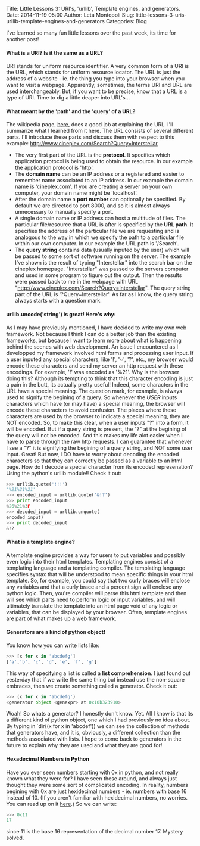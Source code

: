 Title: Little Lessons 3: URI's, 'urllib', Template engines, and generators.
Date: 2014-11-19 05:00
Author: Leta Montopoli
Slug: little-lessons-3-uris-urllib-template-engines-and-generators
Categories: Blog

I've learned so many fun little lessons over the past week, its time for
another post!

#### What is a URI? Is it the same as a URL?

URI stands for uniform resource identifier. A very common form of a URI
is the URL, which stands for uniform resource locator. The URL is just
the address of a website - ie. the thing you type into your browser when
you want to visit a webpage. Apparently, sometimes, the terms URI and
URL are used interchangeably. But, if you want to be precise, know that
a URL is a type of URI. Time to dig a little deaper into URL's...

#### What meant by the 'path' and the 'query' of a URL?

The wikipedia page,
[here](http://en.wikipedia.org/wiki/Uniform_resource_locator), does a
good job at explaining the URL. I'll summarize what I learned from it
here. The URL consists of several different parts. I'll introduce these
parts and discuss them with respect to this example:
http://www.cineplex.com/Search?Query=Interstellar

-   The very first part of the URL is the **protocol**. It specifies
    which application protocol is being used to obtain the resource. In
    our example the application protocol is 'http'.
-   The **domain name** can be an IP address or a registered and easier
    to remember name associated to an IP address. In our example the
    domain name is 'cineplex.com'. If you are creating a server on your
    own computer, your domain name might be 'localhost'.
-   After the domain name a **port number** can optionally be specified.
    By default we are directed to port 8000, and so it is almost always
    unnecessary to manually specify a port.
-   A single domain name or IP address can host a multitude of files.
    The particular file/resource that a URL is after is specified by the
    **URL path**. It specifies the address of the particular file we are
    requesting and is analogous to the way in which we specify the path
    to a particular file within our own computer. In our example the URL
    path is '/Search'.
-   The **query string** contains data (usually inputed by the user)
    which will be passed to some sort of software running on the server.
    The example I've shown is the result of typing "Interstellar" into
    the search bar on the cineplex homepage. "Interstellar" was passed
    to the servers computer and used in some program to figure out the
    output. Then the results were passed back to me in the webpage with
    URL "http://www.cineplex.com/Search?Query=Interstellar". The query
    string part of the URL is '?Query=Interstellar'. As far as I know,
    the query string always starts with a question mark.

#### urllib.uncode('string') is great! Here's why:

As I may have previously mentioned, I have decided to write my own web
framework. Not because I think I can do a better job than the existing
frameworks, but because I want to learn more about what is happening
behind the scenes with web development. An issue I encountered as I
developped my framework involved html forms and processing user input.
If a user inputed any special characters, like '!', '\~', '?', etc., my
browser would encode these characters and send my server an http request
with these encodings. For example, '!' was encoded as '%21'. Why is the
browser doing this? Although its tempting to think that this character
encoding is just a pain in the butt, its actually pretty useful! Indeed,
some characters in the URL have a special meaning. The question mark,
for example, is always used to signify the begining of a query. So
whenever the *USER* inputs characters which have (or may have) a special
meaning, the browser will encode these characters to avoid confusion.
The places where these characters are used by the browser to indicate a
special meaning, they are NOT encoded. So, to make this clear, when a
user inputs "?" into a form, it will be encoded. But if a query string
is present, the "?" at the begining of the query will not be encoded.
And this makes my life alot easier when I have to parse through the raw
http requests. I can guarantee that whenever I see a "?" it is
signifying the begining of a query string, and NOT some user input.
Great! But now, I DO have to worry about decoding the encoded characters
so that they can correctly be passed as a variable to an html page. How
do I decode a special character from its encoded represenation? Using
the python's urllib module!! Check it out:

```python
>>> urllib.quote('!!!')
'%21%21%21'
>>> encoded_input = urllib.quote('&!?')
>>> print encoded_input
%26%21%3F
>>> decoded_input = urllib.unquote(
encoded_input)
>>> print decoded_input
&!?
```

#### What is a template engine?

A template engine provides a way for users to put variables and possibly
even logic into their html templates. Templating engines consist of a
templating language and a templating compiler. The templating language
specifies syntax that will be understood to mean specific things in your
html template. So, for example, you could say that two curly braces will
enclose any variables and that a curly brace and a percent sign will
enclose any python logic. Then, you're compiler will parse this html
template and then will see which parts need to perform logic or input
variables, and will ultimately translate the template into an html page
void of any logic or variables, that can be displayed by your browser.
Often, template engines are part of what makes up a web framework.

#### Generators are a kind of python object!

You know how you can write lists like:

```python
>>> [x for x in 'abcdefg']
['a','b', 'c', 'd', 'e', 'f', 'g']
```

This way of specifying a list is called a **list comprehension**. I just
found out yesterday that if we write the same thing but instead use the
non-square embraces, then we create something called a generator. Check
it out:

```python
>>> (x for x in 'abcdefg')
<generator object <genexpr> at 0x10b323910>
```

Woah! So whats a generator? I honestly don't know. Yet. All I know is
that its a different kind of python object, one which I had previously
no idea about. By typing in \`dir((x for x in 'abcdef')) we can see the
collection of methods that generators have, and it is, obviously, a
different collection than the methods associated with lists. I hope to
come back to generators in the future to explain why they are used and
what they are good for!

#### Hexadecimal Numbers in Python

Have you ever seen numbers starting with 0x in python, and not really
known what they were for? I have seen these around, and always just
thought they were some sort of complicated encoding. In reality, numbers
begining with 0x are just hexidecimal numbers - ie. numbers with base 16
instead of 10. (If you aren't familiar with hexidecimal numbers, no
worries. You can read up on it
[here](http://simple.wikipedia.org/wiki/Hexadecimal_numeral_system).) So
we can write:

```python
>>> 0x11
17
```

since 11 is the base 16 representation of the decimal number 17. Mystery
solved.

